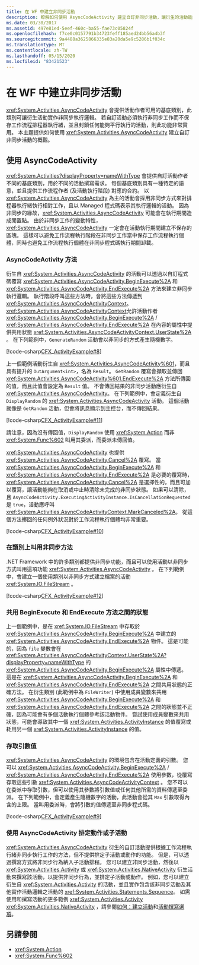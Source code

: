 ```yaml
---
title: 在 WF 中建立非同步活動
description: 瞭解如何使用 AsyncCodeActivity 建立自訂非同步活動，讓衍生的活動能夠執行非同步執行邏輯。
ms.date: 03/30/2017
ms.assetid: 497e81ed-5eef-460c-ba55-fae73c05824f
ms.openlocfilehash: f7ce0c0157791b34723feff185aed24bb56a4b3f
ms.sourcegitcommit: 9a4488a3625866335e83a20da5e9c5286b1f034c
ms.translationtype: MT
ms.contentlocale: zh-TW
ms.lasthandoff: 05/15/2020
ms.locfileid: "83421523"
---
```

# <a name="creating-asynchronous-activities-in-wf"></a>在 WF 中建立非同步活動
<xref:System.Activities.AsyncCodeActivity> 會提供活動作者可用的基底類別，此類別可讓衍生活動實作非同步執行邏輯。 若自訂活動必須執行非同步工作而不保存工作流程排程器執行緒，並且封鎖任何能夠平行執行的活動，則此功能非常實用。 本主題提供如何使用 <xref:System.Activities.AsyncCodeActivity> 建立自訂非同步活動的概觀。  
  
## <a name="using-asynccodeactivity"></a>使用 AsyncCodeActivity  
 <xref:System.Activities?displayProperty=nameWithType> 會提供自訂活動作者不同的基底類別，用於不同的活動撰寫需求。 每個基底類別具有一種特定的語意，並且提供工作流程作者 (及活動執行階段) 對應的合約。 以 <xref:System.Activities.AsyncCodeActivity> 為主的活動會採用非同步方式來對排程器執行緒執行相對工作，且以 Managed 程式碼表示其執行邏輯的活動。 因為非同步的緣故，<xref:System.Activities.AsyncCodeActivity> 可能會在執行期間造成閒置點。 由於非同步工作的變動特性，<xref:System.Activities.AsyncCodeActivity> 一定會在活動執行期間建立不保存的區塊。 這樣可以避免工作流程執行階段在非同步工作當中保存工作流程執行個體，同時也避免工作流程執行個體在非同步程式碼執行期間卸載。  
  
### <a name="asynccodeactivity-methods"></a>AsyncCodeActivity 方法  
 衍生自 <xref:System.Activities.AsyncCodeActivity> 的活動可以透過以自訂程式碼覆寫 <xref:System.Activities.AsyncCodeActivity.BeginExecute%2A> 和 <xref:System.Activities.AsyncCodeActivity.EndExecute%2A> 方法來建立非同步執行邏輯。 執行階段呼叫這些方法時，會將這些方法傳遞到 <xref:System.Activities.AsyncCodeActivityContext>。 <xref:System.Activities.AsyncCodeActivityContext>允許活動作者 <xref:System.Activities.AsyncCodeActivity.BeginExecute%2A> /  <xref:System.Activities.AsyncCodeActivity.EndExecute%2A> 在內容的屬性中提供共用狀態 <xref:System.Activities.AsyncCodeActivityContext.UserState%2A> 。 在下列範例中，`GenerateRandom` 活動會以非同步的方式產生隨機數字。  
  
 [!code-csharp[CFX_ActivityExample#8](~/samples/snippets/csharp/VS_Snippets_CFX/CFX_ActivityExample/cs/Program.cs#8)]  
  
 上一個範例活動衍生自 <xref:System.Activities.AsyncCodeActivity%601>，而且具有提升的 `OutArgument<int>`，名為 `Result`。 `GetRandom` 覆寫會擷取並傳回 <xref:System.Activities.AsyncCodeActivity%601.EndExecute%2A> 方法所傳回的值，而且此值會設定為 `Result` 值。 不會傳回結果的非同步活動應衍生自 <xref:System.Activities.AsyncCodeActivity>。 在下列範例中，會定義衍生自 `DisplayRandom` 的 <xref:System.Activities.AsyncCodeActivity> 活動。 這個活動就像是 `GetRandom` 活動，但會將訊息顯示到主控台，而不傳回結果。  
  
 [!code-csharp[CFX_ActivityExample#11](~/samples/snippets/csharp/VS_Snippets_CFX/CFX_ActivityExample/cs/Program.cs#11)]  
  
 請注意，因為沒有傳回值，`DisplayRandom` 使用 <xref:System.Action> 而非 <xref:System.Func%602> 叫用其委派，而委派未傳回值。  
  
 <xref:System.Activities.AsyncCodeActivity> 也提供 <xref:System.Activities.AsyncCodeActivity.Cancel%2A> 覆寫。 當 <xref:System.Activities.AsyncCodeActivity.BeginExecute%2A> 和 <xref:System.Activities.AsyncCodeActivity.EndExecute%2A> 是必要的覆寫時，<xref:System.Activities.AsyncCodeActivity.Cancel%2A> 是選擇性的，而且可加以覆寫，讓活動能夠在取消或中止時清除未完成的非同步狀態。 如果可以清除，且 `AsyncCodeActivity.ExecutingActivityInstance.IsCancellationRequested` 是 `true`，活動應呼叫 <xref:System.Activities.AsyncCodeActivityContext.MarkCanceled%2A>。 從這個方法擲回的任何例外狀況對於工作流程執行個體均非常重要。  
  
 [!code-csharp[CFX_ActivityExample#10](~/samples/snippets/csharp/VS_Snippets_CFX/CFX_ActivityExample/cs/Program.cs#10)]  
  
### <a name="invoking-asynchronous-methods-on-a-class"></a>在類別上叫用非同步方法  
 .NET Framework 中的許多類別都提供非同步功能，而且可以使用活動以非同步方式叫用這項功能 <xref:System.Activities.AsyncCodeActivity> 。 在下列範例中，會建立一個使用類別以非同步方式建立檔案的活動 <xref:System.IO.FileStream> 。  
  
 [!code-csharp[CFX_ActivityExample#12](~/samples/snippets/csharp/VS_Snippets_CFX/CFX_ActivityExample/cs/Program.cs#12)]  
  
### <a name="sharing-state-between-the-beginexecute-and-endexecute-methods"></a>共用 BeginExecute 和 EndExecute 方法之間的狀態  
 上一個範例中，是在 <xref:System.IO.FileStream> 中存取於 <xref:System.Activities.AsyncCodeActivity.BeginExecute%2A> 中建立的 <xref:System.Activities.AsyncCodeActivity.EndExecute%2A> 物件。 這是可能的，因為 `file` 變數會在 <xref:System.Activities.AsyncCodeActivityContext.UserState%2A?displayProperty=nameWithType> 的 <xref:System.Activities.AsyncCodeActivity.BeginExecute%2A> 屬性中傳遞。 這是在 <xref:System.Activities.AsyncCodeActivity.BeginExecute%2A> 和 <xref:System.Activities.AsyncCodeActivity.EndExecute%2A> 之間共用狀態的正確方法。 在衍生類別 (此範例中為 `FileWriter`) 中使用成員變數來共用 <xref:System.Activities.AsyncCodeActivity.BeginExecute%2A> 和 <xref:System.Activities.AsyncCodeActivity.EndExecute%2A> 之間的狀態並不正確，因為可能會有多個活動執行個體參考該活動物件。 嘗試使用成員變數來共用狀態，可能會導致其中一個 <xref:System.Activities.ActivityInstance> 的值覆寫或耗用另一個 <xref:System.Activities.ActivityInstance> 的值。  
  
### <a name="accessing-argument-values"></a>存取引數值  
 <xref:System.Activities.AsyncCodeActivity> 的環境包含在活動定義的引數。 您可以 <xref:System.Activities.AsyncCodeActivity.BeginExecute%2A> / <xref:System.Activities.AsyncCodeActivity.EndExecute%2A> 使用參數，從覆寫存取這些引數 <xref:System.Activities.AsyncCodeActivityContext> 。 您不可以在委派中存取引數，但可以使用其參數將引數值或任何其他所需的資料傳遞至委派。 在下列範例中，會定義產生隨機數字的活動，此活動會從其 `Max` 引數取得內含的上限。 當叫用委派時，會將引數的值傳遞至非同步程式碼。  
  
 [!code-csharp[CFX_ActivityExample#9](~/samples/snippets/csharp/VS_Snippets_CFX/CFX_ActivityExample/cs/Program.cs#9)]  
  
### <a name="scheduling-actions-or-child-activities-using-asynccodeactivity"></a>使用 AsyncCodeActivity 排定動作或子活動  
 <xref:System.Activities.AsyncCodeActivity> 衍生的自訂活動提供根據工作流程執行緒非同步執行工作的方法，但不提供排定子活動或動作的功能。 但是，可以透過撰寫方式將非同步行為納入子活動排程。 您可以建立非同步活動，然後以 <xref:System.Activities.Activity> 或 <xref:System.Activities.NativeActivity> 衍生活動來撰寫該活動，以提供非同步行為，並排定子活動或動作。 例如，您可以建立衍生自 <xref:System.Activities.Activity> 的活動，並且實作包含該非同步活動及其他實作活動邏輯之活動的 <xref:System.Activities.Statements.Sequence>。 如需使用和撰寫活動的更多範例 <xref:System.Activities.Activity> <xref:System.Activities.NativeActivity> ，請參閱[如何：建立活動](how-to-create-an-activity.md)和[活動撰寫選項](activity-authoring-options-in-wf.md)。  
  
## <a name="see-also"></a>另請參閱

- <xref:System.Action>
- <xref:System.Func%602>
